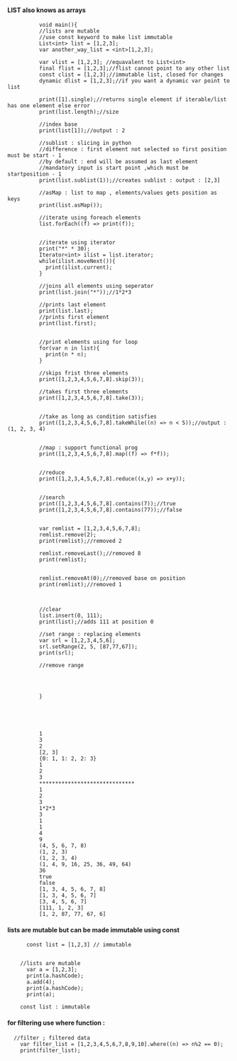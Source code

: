 #### LIST also knows as arrays

              void main(){
              //lists are mutable
              //use const keyword to make list immutable
              List<int> list = [1,2,3];
              var another_way_list = <int>[1,2,3];
              
              var vlist = [1,2,3]; //equavalent to List<int>
              final flist = [1,2,3];//flist cannot point to any other list
              const clist = [1,2,3];//immutable list, closed for changes
              dynamic dlist = [1,2,3];//if you want a dynamic var point to list

              print([1].single);//returns single element if iterable/list has one element else error
              print(list.length);//size

              //index base
              print(list[1]);//output : 2

              //sublist : slicing in python
              //difference : first element not selected so first position must be start - 1
              //by default : end will be assumed as last element
              //mandatory input is start point ,which must be startposition - 1 
              print(list.sublist(1));//creates sublist : output : [2,3]

              //asMap : list to map , elements/values gets position as keys
              print(list.asMap());

              //iterate using foreach elements
              list.forEach((f) => print(f));


              //iterate using iterator
              print("*" * 30);
              Iterator<int> ilist = list.iterator;
              while(ilist.moveNext()){
                print(ilist.current);
              }

              //joins all elements using seperator
              print(list.join("*"));//1*2*3

              //prints last element
              print(list.last);
              //prints first element
              print(list.first);


              //print elements using for loop
              for(var n in list){
                print(n * n);
              }

              //skips frist three elements
              print([1,2,3,4,5,6,7,8].skip(3));

              //takes first three elements 
              print([1,2,3,4,5,6,7,8].take(3));


              //take as long as condition satisfies
              print([1,2,3,4,5,6,7,8].takeWhile((n) => n < 5));//output : (1, 2, 3, 4)


              //map : support functional prog              
              print([1,2,3,4,5,6,7,8].map((f) => f*f));


              //reduce
              print([1,2,3,4,5,6,7,8].reduce((x,y) => x+y));


              //search
              print([1,2,3,4,5,6,7,8].contains(7));//true
              print([1,2,3,4,5,6,7,8].contains(77));//false


              var remlist = [1,2,3,4,5,6,7,8]; 
              remlist.remove(2);
              print(remlist);//removed 2

              remlist.removeLast();//removed 8
              print(remlist);


              remlist.removeAt(0);//removed base on position
              print(remlist);//removed 1



              //clear
              list.insert(0, 111);
              print(list);//adds 111 at position 0

              //set range : replacing elements
              var srl = [1,2,3,4,5,6];
              srl.setRange(2, 5, [87,77,67]);
              print(srl);

              //remove range




              }





              1
              3
              2
              [2, 3]
              {0: 1, 1: 2, 2: 3}
              1
              2
              3
              ******************************
              1
              2
              3
              1*2*3
              3
              1
              1
              4
              9
              (4, 5, 6, 7, 8)
              (1, 2, 3)
              (1, 2, 3, 4)
              (1, 4, 9, 16, 25, 36, 49, 64)
              36
              true
              false
              [1, 3, 4, 5, 6, 7, 8]
              [1, 3, 4, 5, 6, 7]
              [3, 4, 5, 6, 7]
              [111, 1, 2, 3]
              [1, 2, 87, 77, 67, 6]
              
              
#### lists are mutable but can be made immutable using const

          const list = [1,2,3] // immutable


        //lists are mutable
          var a = [1,2,3];
          print(a.hashCode);
          a.add(4);
          print(a.hashCode);
          print(a);

        const list : immutable
        
        
#### for filtering use where function : 

      //filter ; filtered data
        var filter_list = [1,2,3,4,5,6,7,8,9,10].where((n) => n%2 == 0);
        print(filter_list);
  

